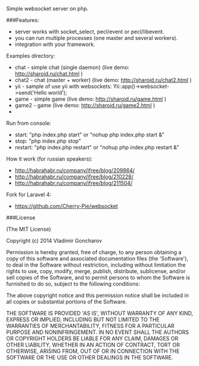 Simple websocket server on php.

###Features:
* server works with socket_select, pecl/event or pecl/libevent.
* you can run multiple processes (one master and several workers).
* integration with your framework.

Examples directory:
* chat - simple chat (single daemon) (live demo: http://sharoid.ru/chat.html )
* chat2 - chat (master + worker) (live demo: http://sharoid.ru/chat2.html )
* yii - sample of use yii with websockets: Yii::app()->websocket->send('Hello world');
* game - simple game (live demo: http://sharoid.ru/game.html )
* game2 - game (live demo: http://sharoid.ru/game2.html )
* 
Run from console:
* start: "php index.php start" or "nohup php index.php start &"
* stop: "php index.php stop"
* restart: "php index.php restart" or "nohup php index.php restart &"

How it work (for russian speakers):
* http://habrahabr.ru/company/ifree/blog/209864/
* http://habrahabr.ru/company/ifree/blog/210228/
* http://habrahabr.ru/company/ifree/blog/211504/

Fork for Laravel 4:
* https://github.com/Cherry-Pie/websocket

###License

(The MIT License)

Copyright (c) 2014 Vladimir Goncharov

Permission is hereby granted, free of charge, to any person obtaining a copy of this software and associated documentation files (the 'Software'), to deal in the Software without restriction, including without limitation the rights to use, copy, modify, merge, publish, distribute, sublicense, and/or sell copies of the Software, and to permit persons to whom the Software is furnished to do so, subject to the following conditions:

The above copyright notice and this permission notice shall be included in all copies or substantial portions of the Software.

THE SOFTWARE IS PROVIDED 'AS IS', WITHOUT WARRANTY OF ANY KIND, EXPRESS OR IMPLIED, INCLUDING BUT NOT LIMITED TO THE WARRANTIES OF MERCHANTABILITY, FITNESS FOR A PARTICULAR PURPOSE AND NONINFRINGEMENT. IN NO EVENT SHALL THE AUTHORS OR COPYRIGHT HOLDERS BE LIABLE FOR ANY CLAIM, DAMAGES OR OTHER LIABILITY, WHETHER IN AN ACTION OF CONTRACT, TORT OR OTHERWISE, ARISING FROM, OUT OF OR IN CONNECTION WITH THE SOFTWARE OR THE USE OR OTHER DEALINGS IN THE SOFTWARE.
